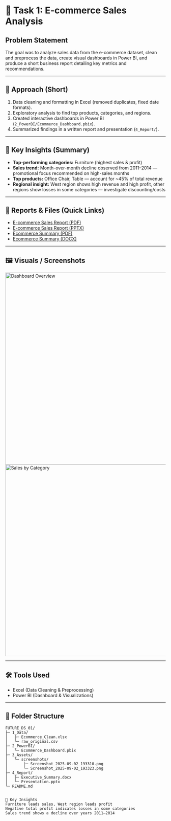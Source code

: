 # 📌 Task 1: E-commerce Sales Analysis

## Problem Statement
The goal was to analyze sales data from the e-commerce dataset, clean and preprocess the data, create visual dashboards in Power BI, and produce a short business report detailing key metrics and recommendations.

---

## 🧭 Approach (Short)
1. Data cleaning and formatting in Excel (removed duplicates, fixed date formats).  
2. Exploratory analysis to find top products, categories, and regions.  
3. Created interactive dashboards in Power BI (`2_PowerBI/Ecommerce_Dashboard.pbix`).  
4. Summarized findings in a written report and presentation (`4_Report/`).  

---

## 🔎 Key Insights (Summary)
- **Top-performing categories:** Furniture (highest sales & profit)  
- **Sales trend:** Month-over-month decline observed from 2011–2014 — promotional focus recommended on high-sales months  
- **Top products:** Office Chair, Table — account for ~45% of total revenue  
- **Regional insight:** West region shows high revenue and high profit, other regions show losses in some categories — investigate discounting/costs  

---

## 📑 Reports & Files (Quick Links)
- [E-commerce Sales Report (PDF)](./4_Report/E-commerce_Sales_Report.pdf)  
- [E-commerce Sales Report (PPTX)](./4_Report/E-commerce_Sales_Report.pptx)  
- [Ecommerce Summary (PDF)](./4_Report/Ecommerce_Summary.pdf)  
- [Ecommerce Summary (DOCX)](./4_Report/Ecommerce_Summary.docx)  

---

## 🖼️ Visuals / Screenshots

<img src="./3_Assets/screenshots/Screenshot_2025-09-02_193310.png" width="600" alt="Dashboard Overview"/>  
<img src="./3_Assets/screenshots/Screenshot_2025-09-02_193323.png" width="600" alt="Sales by Category"/>  

---

## 🛠️ Tools Used
- Excel (Data Cleaning & Preprocessing)  
- Power BI (Dashboard & Visualizations)  

---

## 📂 Folder Structure

```text
FUTURE_DS_01/
├─ 1_Data/
│   ├─ Ecommerce_Clean.xlsx
│   └─ raw_original.csv
├─ 2_PowerBI/
│   └─ Ecommerce_Dashboard.pbix
├─ 3_Assets/
│   └─ screenshots/
│       ├─ Screenshot_2025-09-02_193310.png
│       └─ Screenshot_2025-09-02_193323.png
├─ 4_Report/
│   ├─ Executive_Summary.docx
│   └─ Presentation.pptx
└─ README.md


🔑 Key Insights
Furniture leads sales, West region leads profit
Negative total profit indicates losses in some categories
Sales trend shows a decline over years 2011–2014